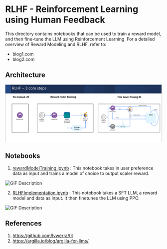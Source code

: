 # RLHF - Reinforcement Learning using Human Feedback 

This directory contains notebooks that can be used to train a reward model, and then fine-tune the LLM using Reinforcement Learning. For a detailed overview of Reward Modeling and RLHF, refer to:

- blog1.com
- blog2.com

## Architecture

![RLHF](./Screenshots/Screenshot%202023-07-21%20at%209.27.53%20AM.png)

## Notebooks

1. [rewardModelTraining.ipynb](../7.%20Feedback%20%26%20Reward%20Model/notebooks/rewardModelTraining.ipynb) : This notebook takes in user preference data as input and trains a model of choice to output scaler reward.

<img src="https://media.giphy.com/media/v1.Y2lkPTc5MGI3NjExeXBjaTc5cWJzbnBnaXZydTYyYnlqcHpxMDFpdmNyejZudTNidjFsYyZlcD12MV9pbnRlcm5hbF9naWZfYnlfaWQmY3Q9Zw/3PyP8FDINh3MZji2Cw/giphy.gif" alt="GIF Description" width="500" height="300">

2. [RLHFImplementation.ipynb](../7.%20Feedback%20%26%20Reward%20Model/notebooks/RLHFImplementation.ipynb) : This notebook takes a SFT LLM, a reward model and data as input. It then finetunes the LLM using PPO.

<img src="https://media.giphy.com/media/v1.Y2lkPTc5MGI3NjExa21kdHFnbzhocG10ZGozZnUycnYxYWhtbzFtc2FmeWRpdGkweXh6cSZlcD12MV9pbnRlcm5hbF9naWZfYnlfaWQmY3Q9Zw/Hxpvnqe4pZ0L7G12OX/giphy.gif" alt="GIF Description" width="500" height="300">

## References 

1. https://github.com/lvwerra/trl
2. https://argilla.io/blog/argilla-for-llms/
